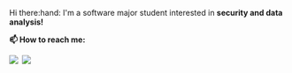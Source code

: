 <p>Hi there:hand: I'm a software major student interested in <b>security and data analysis!<b></p>

📫 How to reach me:
<div>
<a href="https://www.instagram.com/leej_jun/"><img src="https://img.shields.io/badge/Instagram-E4405F?style=flat-square&logo=Instagram&logoColor=white&link="https://www.instagram.com/leej_jun/"/></a>&nbsp
<img src="https://img.shields.io/badge/Gmail-EA4335?style=flat-square&logo=Gmail: sjaqjnjs@g.skku.edu &logoColor=white"/>&nbsp 
</div>


<!--
**LeeJaeJun-A/LeeJaeJun-A** is a ✨ _special_ ✨ repository because its `README.md` (this file) appears on your GitHub profile.

Here are some ideas to get you started:

- 🔭 I’m currently working on ...
- 🌱 I’m currently learning ...
- 👯 I’m looking to collaborate on ...
- 🤔 I’m looking for help with ...
- 💬 Ask me about ...
- 📫 How to reach me: ...
- 😄 Pronouns: ...
- ⚡ Fun fact: ...
-->
